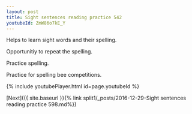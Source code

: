 ```yaml
---
layout: post
title: Sight sentences reading practice 542
youtubeId: ZmW86o7kE_Y
---
```

 
 
Helps to learn sight words and their spelling.

Opportunitiy to repeat the spelling. 

Practice spelling. 
 
Practice for spelling bee competitions. 
 
{% include youtubePlayer.html id=page.youtubeId %}
 
 

[Next]({{ site.baseurl }}{% link  split1/_posts/2016-12-29-Sight sentences reading practice 598.md%})
 
